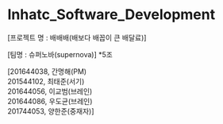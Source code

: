 # Inhatc_Software_Development

[프로젝트 명 : 배배배(배보다 배꼽이 큰 배달료)]

[팀명 : 슈퍼노바(supernova)] *5조

[201644038, 간명해(PM)  
201544102, 최태준(서기)  
201644056, 이교범(브레인)  
201644086, 우도균(브레인)  
201744053, 양한준(중재자)]
